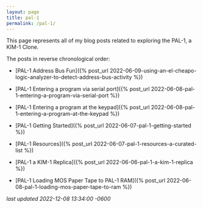 ```yaml
---
layout: page
title: pal-1
permalink: /pal-1/
---
```

This page represents all of my blog posts related to exploring the PAL-1, a KIM-1 Clone.

<!--more-->

The posts in reverse chronological order:

* [PAL-1 Address Bus Fun]({% post_url 2022-06-09-using-an-el-cheapo-logic-analyzer-to-detect-address-bus-activity %})

* [PAL-1 Entering a program via serial port]({% post_url 2022-06-08-pal-1-entering-a-program-via-serial-port %})

* [PAL-1 Entering a program at the keypad]({% post_url 2022-06-08-pal-1-entering-a-program-at-the-keypad %})

* [PAL-1 Getting Started]({% post_url 2022-06-07-pal-1-getting-started %})

* [PAL-1 Resources]({% post_url 2022-06-07-pal-1-resources-a-curated-list %})

* [PAL-1 a KIM-1 Replica]({% post_url 2022-06-06-pal-1-a-kim-1-replica %})

* [PAL-1 Loading MOS Paper Tape to PAL-1 RAM]({% post_url 2022-06-08-pal-1-loading-mos-paper-tape-to-ram %})


*last updated 2022-12-08 13:34:00 -0600*